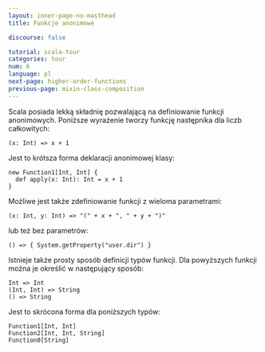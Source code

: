 ```yaml
---
layout: inner-page-no-masthead
title: Funkcje anonimowe

discourse: false

tutorial: scala-tour
categories: tour
num: 6
language: pl
next-page: higher-order-functions
previous-page: mixin-class-composition
---
```


Scala posiada lekką składnię pozwalającą na definiowanie funkcji anonimowych. Poniższe wyrażenie tworzy funkcję następnika dla liczb całkowitych:

```tut
(x: Int) => x + 1
```

Jest to krótsza forma deklaracji anonimowej klasy:

```tut
new Function1[Int, Int] {
  def apply(x: Int): Int = x + 1
}
```

Możliwe jest także zdefiniowanie funkcji z wieloma parametrami:

```tut
(x: Int, y: Int) => "(" + x + ", " + y + ")"
```

lub też bez parametrów:

```tut
() => { System.getProperty("user.dir") }
```

Istnieje także prosty sposób definicji typów funkcji. Dla powyższych funkcji można je określić w następujący sposób:

```
Int => Int
(Int, Int) => String
() => String
```

Jest to skrócona forma dla poniższych typów:

```
Function1[Int, Int]
Function2[Int, Int, String]
Function0[String]
```
